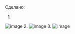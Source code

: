 Сделано:

1.
![image](https://github.com/user-attachments/assets/6ab65d39-e4da-4ddc-90f1-e4c896fcd2b7)
2.
![image](https://github.com/user-attachments/assets/22571cba-7cf4-4aff-87bb-8d644bd79df5)
3.
![image](https://github.com/user-attachments/assets/e17da62b-d9d8-4777-9015-dbed5402ec72)
